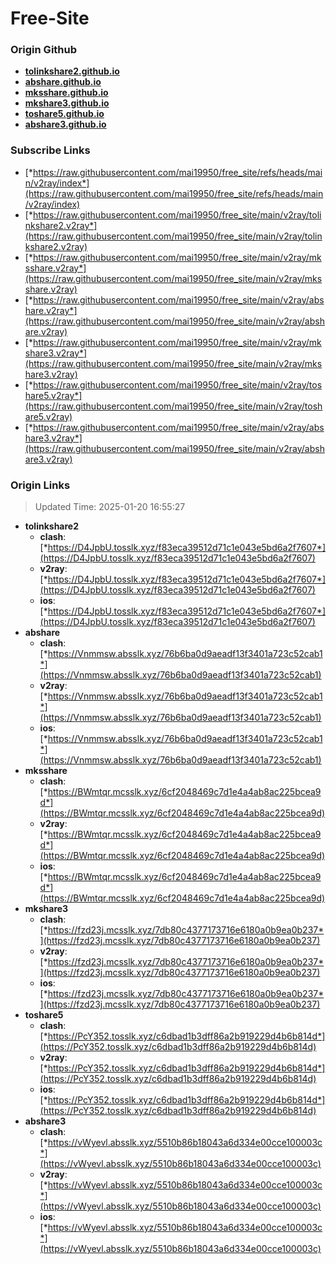 # Free-Site

### Origin Github

- [**tolinkshare2.github.io**](https://github.com/tolinkshare2/tolinkshare2.github.io)
- [**abshare.github.io**](https://github.com/abshare/abshare.github.io)
- [**mksshare.github.io**](https://github.com/mksshare/mksshare.github.io)
- [**mkshare3.github.io**](https://github.com/mkshare3/mkshare3.github.io)
- [**toshare5.github.io**](https://github.com/toshare5/toshare5.github.io)
- [**abshare3.github.io**](https://github.com/abshare3/abshare3.github.io)

### Subscribe Links

- [*https://raw.githubusercontent.com/mai19950/free_site/refs/heads/main/v2ray/index*](https://raw.githubusercontent.com/mai19950/free_site/refs/heads/main/v2ray/index)
- [*https://raw.githubusercontent.com/mai19950/free_site/main/v2ray/tolinkshare2.v2ray*](https://raw.githubusercontent.com/mai19950/free_site/main/v2ray/tolinkshare2.v2ray)
- [*https://raw.githubusercontent.com/mai19950/free_site/main/v2ray/mksshare.v2ray*](https://raw.githubusercontent.com/mai19950/free_site/main/v2ray/mksshare.v2ray)
- [*https://raw.githubusercontent.com/mai19950/free_site/main/v2ray/abshare.v2ray*](https://raw.githubusercontent.com/mai19950/free_site/main/v2ray/abshare.v2ray)
- [*https://raw.githubusercontent.com/mai19950/free_site/main/v2ray/mkshare3.v2ray*](https://raw.githubusercontent.com/mai19950/free_site/main/v2ray/mkshare3.v2ray)
- [*https://raw.githubusercontent.com/mai19950/free_site/main/v2ray/toshare5.v2ray*](https://raw.githubusercontent.com/mai19950/free_site/main/v2ray/toshare5.v2ray)
- [*https://raw.githubusercontent.com/mai19950/free_site/main/v2ray/abshare3.v2ray*](https://raw.githubusercontent.com/mai19950/free_site/main/v2ray/abshare3.v2ray)

### Origin Links

> Updated Time: 2025-01-20 16:55:27

- **tolinkshare2**
  - **clash**: [*https://D4JpbU.tosslk.xyz/f83eca39512d71c1e043e5bd6a2f7607*](https://D4JpbU.tosslk.xyz/f83eca39512d71c1e043e5bd6a2f7607)
  - **v2ray**: [*https://D4JpbU.tosslk.xyz/f83eca39512d71c1e043e5bd6a2f7607*](https://D4JpbU.tosslk.xyz/f83eca39512d71c1e043e5bd6a2f7607)
  - **ios**: [*https://D4JpbU.tosslk.xyz/f83eca39512d71c1e043e5bd6a2f7607*](https://D4JpbU.tosslk.xyz/f83eca39512d71c1e043e5bd6a2f7607)
- **abshare**
  - **clash**: [*https://Vnmmsw.absslk.xyz/76b6ba0d9aeadf13f3401a723c52cab1*](https://Vnmmsw.absslk.xyz/76b6ba0d9aeadf13f3401a723c52cab1)
  - **v2ray**: [*https://Vnmmsw.absslk.xyz/76b6ba0d9aeadf13f3401a723c52cab1*](https://Vnmmsw.absslk.xyz/76b6ba0d9aeadf13f3401a723c52cab1)
  - **ios**: [*https://Vnmmsw.absslk.xyz/76b6ba0d9aeadf13f3401a723c52cab1*](https://Vnmmsw.absslk.xyz/76b6ba0d9aeadf13f3401a723c52cab1)
- **mksshare**
  - **clash**: [*https://BWmtqr.mcsslk.xyz/6cf2048469c7d1e4a4ab8ac225bcea9d*](https://BWmtqr.mcsslk.xyz/6cf2048469c7d1e4a4ab8ac225bcea9d)
  - **v2ray**: [*https://BWmtqr.mcsslk.xyz/6cf2048469c7d1e4a4ab8ac225bcea9d*](https://BWmtqr.mcsslk.xyz/6cf2048469c7d1e4a4ab8ac225bcea9d)
  - **ios**: [*https://BWmtqr.mcsslk.xyz/6cf2048469c7d1e4a4ab8ac225bcea9d*](https://BWmtqr.mcsslk.xyz/6cf2048469c7d1e4a4ab8ac225bcea9d)
- **mkshare3**
  - **clash**: [*https://fzd23j.mcsslk.xyz/7db80c4377173716e6180a0b9ea0b237*](https://fzd23j.mcsslk.xyz/7db80c4377173716e6180a0b9ea0b237)
  - **v2ray**: [*https://fzd23j.mcsslk.xyz/7db80c4377173716e6180a0b9ea0b237*](https://fzd23j.mcsslk.xyz/7db80c4377173716e6180a0b9ea0b237)
  - **ios**: [*https://fzd23j.mcsslk.xyz/7db80c4377173716e6180a0b9ea0b237*](https://fzd23j.mcsslk.xyz/7db80c4377173716e6180a0b9ea0b237)
- **toshare5**
  - **clash**: [*https://PcY352.tosslk.xyz/c6dbad1b3dff86a2b919229d4b6b814d*](https://PcY352.tosslk.xyz/c6dbad1b3dff86a2b919229d4b6b814d)
  - **v2ray**: [*https://PcY352.tosslk.xyz/c6dbad1b3dff86a2b919229d4b6b814d*](https://PcY352.tosslk.xyz/c6dbad1b3dff86a2b919229d4b6b814d)
  - **ios**: [*https://PcY352.tosslk.xyz/c6dbad1b3dff86a2b919229d4b6b814d*](https://PcY352.tosslk.xyz/c6dbad1b3dff86a2b919229d4b6b814d)
- **abshare3**
  - **clash**: [*https://vWyevl.absslk.xyz/5510b86b18043a6d334e00cce100003c*](https://vWyevl.absslk.xyz/5510b86b18043a6d334e00cce100003c)
  - **v2ray**: [*https://vWyevl.absslk.xyz/5510b86b18043a6d334e00cce100003c*](https://vWyevl.absslk.xyz/5510b86b18043a6d334e00cce100003c)
  - **ios**: [*https://vWyevl.absslk.xyz/5510b86b18043a6d334e00cce100003c*](https://vWyevl.absslk.xyz/5510b86b18043a6d334e00cce100003c)
